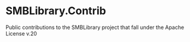 # SMBLibrary.Contrib
Public contributions to the SMBLibrary project that fall under the Apache License v.20
